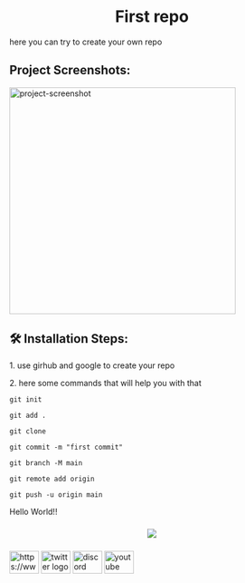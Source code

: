 <h1 align="center" id="title">First repo</h1>

<p id="description">here you can try to create your own repo</p>

<h2>Project Screenshots:</h2>

<img src="https://docs.github.com/assets/cb-137715/images/help/repository/os-repo-with-topics.png" alt="project-screenshot" width="400" height="400/">

<h2>🛠️ Installation Steps:</h2>

<p>1. use girhub and google to create your repo</p>

<p>2. here some commands that will help you with that</p>

```
git init
```

```
git add .
```

```
git clone 
```

```
git commit -m "first commit"
```

```
git branch -M main
```

```
git remote add origin
```

```
git push -u origin main
```

<p align="left">Hello World!!</p>

###

<div align="center">
  <img src="https://profile-counter.glitch.me/Toruuuuuuuuuu/count.svg?"  />
</div>

###
<div>
<a align="left">
  <img src="https://raw.githubusercontent.com/maurodesouza/profile-readme-generator/master/src/assets/icons/social/linkedin/default.svg" width="52" height="40" alt="https://www.youtube.com/watch?v=dQw4w9WgXcQ"  />
  <img src="https://raw.githubusercontent.com/maurodesouza/profile-readme-generator/master/src/assets/icons/social/twitter/default.svg" width="52" height="40" alt="twitter logo"  />
  <img src="https://raw.githubusercontent.com/maurodesouza/profile-readme-generator/master/src/assets/icons/social/discord/default.svg" width="52" height="40" alt="discord logo"  />
  <img src="https://raw.githubusercontent.com/maurodesouza/profile-readme-generator/master/src/assets/icons/social/youtube/default.svg" width="52" height="40" alt="youtube logo"  />
</div>

###
